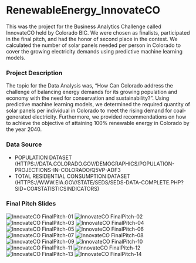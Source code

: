 # RenewableEnergy_InnovateCO
This was the project for the Business Analytics Challenge called InnovateCO held by Colorado BIC.
We were chosen as finalists, participated in the final pitch, and had the honor of second place in the contest. 
We calculated the number of solar panels needed per person in Colorado to cover the growing electricity demands using predictive machine learning models.

### Project Description
The topic for the Data Analysis was, “How Can Colorado address the challenge of balancing energy demands for its growing population and economy with the need for conservation and sustainability?”. 
Using predictive machine learning models, we determined the required quantity of solar panels per individual in Colorado to meet the rising demand for coal-generated electricity. Furthermore, we provided recommendations on how to achieve the objective of attaining 100% renewable energy in Colorado by the year 2040.

### Data Source

- POPULATION DATASET (HTTPS://DATA.COLORADO.GOV/DEMOGRAPHICS/POPULATION-PROJECTIONS-IN-COLORADO/Q5VP-ADF3
- TOTAL RESIDENTIAL CONSUMPTION DATASET (HTTPS://WWW.EIA.GOV/STATE/SEDS/SEDS-DATA-COMPLETE.PHP?SID=CO#STATISTICSINDICATORS)

### Final Pitch Slides

![InnovateCO FinalPitch-01](https://github.com/lizzie86/RenewableEnergy_InnovateCO/assets/111255164/30f32baf-2507-4b8a-82b9-5f610a445add)
![InnovateCO FinalPitch-02](https://github.com/lizzie86/RenewableEnergy_InnovateCO/assets/111255164/af2abd58-eb23-4caf-a96d-20a2c6beb474)
![InnovateCO FinalPitch-03](https://github.com/lizzie86/RenewableEnergy_InnovateCO/assets/111255164/a6fc3014-7e61-49e9-9365-b494fb870d51)
![InnovateCO FinalPitch-04](https://github.com/lizzie86/RenewableEnergy_InnovateCO/assets/111255164/b8e976d4-1f93-41c3-9efc-5ec40102e696)
![InnovateCO FinalPitch-05](https://github.com/lizzie86/RenewableEnergy_InnovateCO/assets/111255164/62ae9674-450d-407b-9b40-3988c0394224)
![InnovateCO FinalPitch-06](https://github.com/lizzie86/RenewableEnergy_InnovateCO/assets/111255164/4a235c3a-9826-4da9-a661-befa0cbb0c92)
![InnovateCO FinalPitch-07](https://github.com/lizzie86/RenewableEnergy_InnovateCO/assets/111255164/f88c71a5-7b93-4c53-a678-6cebb974ebbe)
![InnovateCO FinalPitch-08](https://github.com/lizzie86/RenewableEnergy_InnovateCO/assets/111255164/15a2b2f2-28f9-4f6d-b81a-81ef37331137)
![InnovateCO FinalPitch-09](https://github.com/lizzie86/RenewableEnergy_InnovateCO/assets/111255164/0852f9f2-9df0-4eed-95ca-d0f1327c1628)
![InnovateCO FinalPitch-10](https://github.com/lizzie86/RenewableEnergy_InnovateCO/assets/111255164/32ed2bd2-2593-45fa-ab43-7b3965ee200b)
![InnovateCO FinalPitch-11](https://github.com/lizzie86/RenewableEnergy_InnovateCO/assets/111255164/99f5da79-f731-40eb-9e4d-eabe9e26f1a2)
![InnovateCO FinalPitch-12](https://github.com/lizzie86/RenewableEnergy_InnovateCO/assets/111255164/06553468-218b-43c5-ac2d-20f41913879f)
![InnovateCO FinalPitch-13](https://github.com/lizzie86/RenewableEnergy_InnovateCO/assets/111255164/abd99e1e-4b54-4426-b080-78f73dbf31fd)
![InnovateCO FinalPitch-14](https://github.com/lizzie86/RenewableEnergy_InnovateCO/assets/111255164/531040b6-d044-48fb-aba8-18d1c58426d7)


